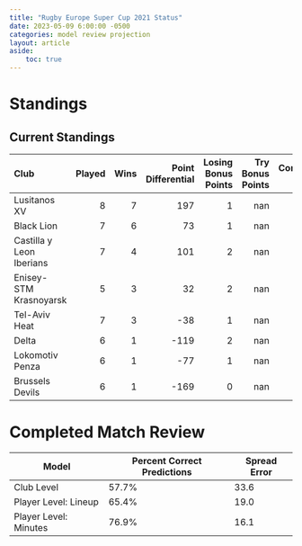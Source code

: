 ```yaml
---  
title: "Rugby Europe Super Cup 2021 Status"  
date: 2023-05-09 6:00:00 -0500  
categories: model review projection  
layout: article  
aside:  
    toc: true  
---
```

# Standings

## Current Standings


| Club                     |   Played |   Wins |   Point Differential |   Losing Bonus Points |   Try Bonus Points |   Competition Points |
|:-------------------------|---------:|-------:|---------------------:|----------------------:|-------------------:|---------------------:|
| Lusitanos XV             |        8 |      7 |                  197 |                     1 |                nan |                   29 |
| Black Lion               |        7 |      6 |                   73 |                     1 |                nan |                   25 |
| Castilla y Leon Iberians |        7 |      4 |                  101 |                     2 |                nan |                   18 |
| Enisey-STM Krasnoyarsk   |        5 |      3 |                   32 |                     2 |                nan |                   14 |
| Tel-Aviv Heat            |        7 |      3 |                  -38 |                     1 |                nan |                   13 |
| Delta                    |        6 |      1 |                 -119 |                     2 |                nan |                    6 |
| Lokomotiv Penza          |        6 |      1 |                  -77 |                     1 |                nan |                    5 |
| Brussels Devils          |        6 |      1 |                 -169 |                     0 |                nan |                    4 |



# Completed Match Review


| Model | Percent Correct Predictions | Spread Error |
| ------ | ------ | ------ |
| Club Level | 57.7% | 33.6 |
| Player Level: Lineup | 65.4% | 19.0 |
| Player Level: Minutes | 76.9% | 16.1 |

